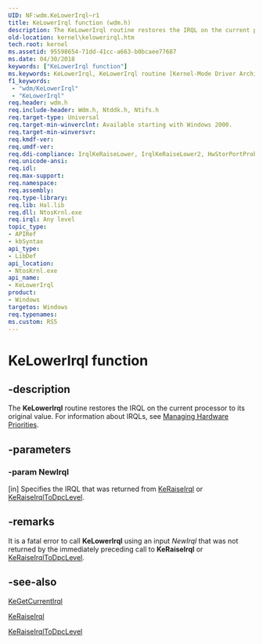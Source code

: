 ```yaml
---
UID: NF:wdm.KeLowerIrql~r1
title: KeLowerIrql function (wdm.h)
description: The KeLowerIrql routine restores the IRQL on the current processor to its original value.
old-location: kernel\kelowerirql.htm
tech.root: kernel
ms.assetid: 95598654-71dd-41cc-a663-b0bcaee77687
ms.date: 04/30/2018
keywords: ["KeLowerIrql function"]
ms.keywords: KeLowerIrql, KeLowerIrql routine [Kernel-Mode Driver Architecture], k105_06c56235-3b9e-4413-aadb-91e86898121d.xml, kernel.kelowerirql, wdm/KeLowerIrql
f1_keywords:
 - "wdm/KeLowerIrql"
 - "KeLowerIrql"
req.header: wdm.h
req.include-header: Wdm.h, Ntddk.h, Ntifs.h
req.target-type: Universal
req.target-min-winverclnt: Available starting with Windows 2000.
req.target-min-winversvr: 
req.kmdf-ver: 
req.umdf-ver: 
req.ddi-compliance: IrqlKeRaiseLower, IrqlKeRaiseLower2, HwStorPortProhibitedDDIs
req.unicode-ansi: 
req.idl: 
req.max-support: 
req.namespace: 
req.assembly: 
req.type-library: 
req.lib: Hal.lib
req.dll: NtosKrnl.exe
req.irql: Any level
topic_type:
- APIRef
- kbSyntax
api_type:
- LibDef
api_location:
- NtosKrnl.exe
api_name:
- KeLowerIrql
product:
- Windows
targetos: Windows
req.typenames: 
ms.custom: RS5
---
```


# KeLowerIrql function


## -description


The <b>KeLowerIrql</b> routine restores the IRQL on the current processor to its original value. For information about IRQLs, see [Managing Hardware Priorities](https://docs.microsoft.com/windows-hardware/drivers/kernel/managing-hardware-priorities).


## -parameters




### -param NewIrql

[in] Specifies the IRQL that was returned from <a href="https://docs.microsoft.com/windows-hardware/drivers/ddi/wdm/nf-wdm-keraiseirql">KeRaiseIrql</a> or <a href="https://docs.microsoft.com/windows-hardware/drivers/ddi/wdm/nf-wdm-keraiseirqltodpclevel">KeRaiseIrqlToDpcLevel</a>.




## -remarks



It is a fatal error to call <b>KeLowerIrql</b> using an input <i>NewIrql</i> that was not returned by the immediately preceding call to <b>KeRaiseIrql</b> or <a href="https://docs.microsoft.com/windows-hardware/drivers/ddi/wdm/nf-wdm-keraiseirqltodpclevel">KeRaiseIrqlToDpcLevel</a>.




## -see-also




<a href="https://docs.microsoft.com/windows-hardware/drivers/ddi/wdm/nf-wdm-kegetcurrentirql">KeGetCurrentIrql</a>



<a href="https://docs.microsoft.com/windows-hardware/drivers/ddi/wdm/nf-wdm-keraiseirql">KeRaiseIrql</a>



<a href="https://docs.microsoft.com/windows-hardware/drivers/ddi/wdm/nf-wdm-keraiseirqltodpclevel">KeRaiseIrqlToDpcLevel</a>
 

 

